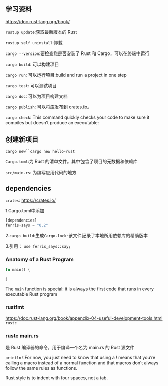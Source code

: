 ## 学习资料
https://doc.rust-lang.org/book/


`rustup update`:获取最新版本的 Rust

`rustup self uninstall`:卸载

`cargo --version`:要检查您是否安装了 Rust 和 Cargo，可以在终端中运行

`cargo build`: 可以构建项目

`cargo run`: 可以运行项目:build and run a project in one step

`cargo test`: 可以测试项目

`cargo doc`: 可以为项目构建文档

`cargo publish`: 可以将库发布到 crates.io。

`cargo check`: This command quickly checks your code to make sure it compiles but doesn’t produce an executable:

## 创建新项目
`cargo new``cargo new hello-rust`

`Cargo.toml`:为 Rust 的清单文件。其中包含了项目的元数据和依赖库

`src/main.rs`: 为编写应用代码的地方

## dependencies
`crates`: https://crates.io/

1.Cargo.toml中添加
```rust
[dependencies]
ferris-says = "0.2"
```

2.`cargo build`:生成`Cargo.lock`-该文件记录了本地所用依赖库的精确版本

3.引用：
`use ferris_says::say;`

### Anatomy of a Rust Program
```rust
fn main() {

}
```
The `main` function is special: it is always the first code that runs in every executable Rust program

### rustfmt
https://doc.rust-lang.org/book/appendix-04-useful-development-tools.html
`rustc`


### rustc main.rs
是 Rust 编译器的命令，用于编译一个名为 main.rs 的 Rust 源文件

`println!`:For now, you just need to know that using a ! means that you’re calling a macro instead of a normal function and that macros don’t always follow the same rules as functions.

Rust style is to indent with four spaces, not a tab.
